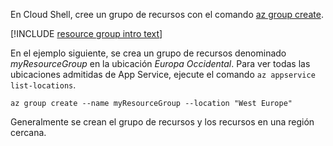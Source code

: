 En Cloud Shell, cree un grupo de recursos con el comando [az group create](/cli/azure/group#az_group_create).

[!INCLUDE [resource group intro text](resource-group.md)]

En el ejemplo siguiente, se crea un grupo de recursos denominado *myResourceGroup* en la ubicación *Europa Occidental*. Para ver todas las ubicaciones admitidas de App Service, ejecute el comando `az appservice list-locations`.

```azurecli-interactive
az group create --name myResourceGroup --location "West Europe"
```

Generalmente se crean el grupo de recursos y los recursos en una región cercana. 

